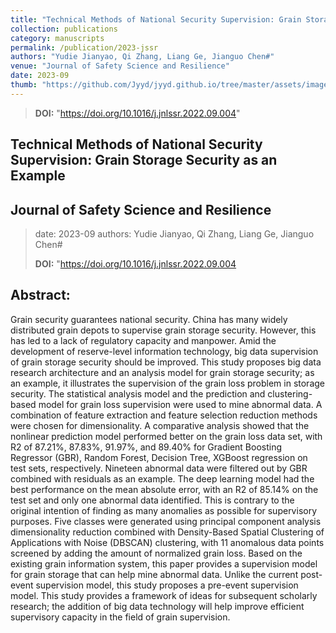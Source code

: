```yaml
---
title: "Technical Methods of National Security Supervision: Grain Storage Security as an Example"
collection: publications
category: manuscripts
permalink: /publication/2023-jssr
authors: "Yudie Jianyao, Qi Zhang, Liang Ge, Jianguo Chen#"
venue: "Journal of Safety Science and Resilience"
date: 2023-09
thumb: "https://github.com/Jyyd/jyyd.github.io/tree/master/assets/images/pubs/2023-jssr.jpg"
---
```


>**DOI:** "https://doi.org/10.1016/j.jnlssr.2022.09.004"
>
## Technical Methods of National Security Supervision: Grain Storage Security as an Example
## Journal of Safety Science and Resilience
>date: 2023-09
>authors: Yudie Jianyao, Qi Zhang, Liang Ge, Jianguo Chen#
>
>**DOI:** "https://doi.org/10.1016/j.jnlssr.2022.09.004
>
## Abstract:  
Grain security guarantees national security. China has many widely distributed grain depots to supervise grain storage security. However, this has led to a lack of regulatory capacity and manpower. Amid the development of reserve-level information technology, big data supervision of grain storage security should be improved. This study proposes big data research architecture and an analysis model for grain storage security; as an example, it illustrates the supervision of the grain loss problem in storage security. The statistical analysis model and the prediction and clustering-based model for grain loss supervision were used to mine abnormal data. A combination of feature extraction and feature selection reduction methods were chosen for dimensionality. A comparative analysis showed that the nonlinear prediction model performed better on the grain loss data set, with R2 of 87.21%, 87.83%, 91.97%, and 89.40% for Gradient Boosting Regressor (GBR), Random Forest, Decision Tree, XGBoost regression on test sets, respectively. Nineteen abnormal data were filtered out by GBR combined with residuals as an example. The deep learning model had the best performance on the mean absolute error, with an R2 of 85.14% on the test set and only one abnormal data identified. This is contrary to the original intention of finding as many anomalies as possible for supervisory purposes. Five classes were generated using principal component analysis dimensionality reduction combined with Density-Based Spatial Clustering of Applications with Noise (DBSCAN) clustering, with 11 anomalous data points screened by adding the amount of normalized grain loss. Based on the existing grain information system, this paper provides a supervision model for grain storage that can help mine abnormal data. Unlike the current post-event supervision model, this study proposes a pre-event supervision model. This study provides a framework of ideas for subsequent scholarly research; the addition of big data technology will help improve efficient supervisory capacity in the field of grain supervision.

